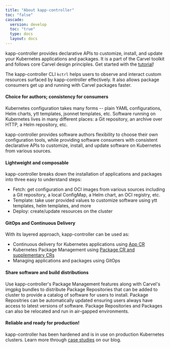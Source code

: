 ```yaml
---
title: "About kapp-controller"
toc: "false"
cascade:
  version: develop
  toc: "true"
  type: docs
  layout: docs
---
```


kapp-controller provides declarative APIs to customize, install, and update your Kubernetes applications and packages. It is a part of the Carvel toolkit and follows core Carvel design principles. Get started with the [tutorial](packaging-tutorial.md)!

The kapp-controller CLI `kctrl` helps users to observe and interact custom resources surfaced by kapp-controller effectively. It also allows package consumers get up and running with Carvel packages faster.

#### Choice for authors; consistency for consumers
Kubernetes configuration takes many forms -- plain YAML configurations, Helm charts, ytt templates, jsonnet templates, etc.
Software running on Kubernetes lives in many different places: a Git repository, an archive over HTTP, a Helm repository, etc.

kapp-controller provides software authors flexibility to choose their own configuration tools, while providing software consumers with consistent declarative APIs to customize, install, and update software on Kubernetes from various sources.

#### Lightweight and composable
kapp-controller breaks down the installation of applications and packages into three easy to understand steps: 
- Fetch: get configuration and OCI images from various sources including a Git repository, a local ConfigMap, a Helm chart, an OCI registry, etc.
- Template: take user provided values to customize software using ytt templates, helm templates, and more
- Deploy: create/update resources on the cluster

#### GitOps and Continuous Delivery
With its layered approach, kapp-controller can be used as:
- Continuous delivery for Kubernetes applications using [App CR](app-spec.md)
- Kubernetes Package Management using [Package CR and supplementary CRs](packaging.md)
- Managing applications and packages using GitOps

#### Share software and build distributions
Use kapp-controller's Package Management features along with Carvel's imgpkg bundles to distribute Package Repositories that can be added to cluster to provide a catalog of software for users to install. Package Repositries can be automatically updated ensuring users always have access to latest versions of software. Package Repositories and Packages can also be relocated and run in air-gapped environments.

#### Reliable and ready for production!
kapp-controller has been hardened and is in use on production Kubernetes clusters. Learn more through [case studies](/blog/casestudy-modernizing-the-us-army) on our blog.
